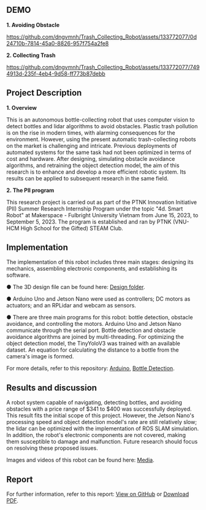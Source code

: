 ## DEMO
**1. Avoiding Obstacle**

https://github.com/dngvmnh/Trash_Collecting_Robot/assets/133772077/0d24710b-7814-45a0-8826-957f754a2fe8

**2. Collecting Trash**

https://github.com/dngvmnh/Trash_Collecting_Robot/assets/133772077/7494913d-235f-4eb4-9d58-ff773b87debb

## Project Description

**1. Overview**

This is an autonomous bottle-collecting robot that uses computer vision to detect bottles and lidar algorithms to avoid obstacles. Plastic trash pollution is on the rise in modern times, with alarming consequences for the environment. However, using the present automatic trash-collecting robots on the market is challenging and intricate. Previous deployments of automated systems for the same task had not been optimized in terms of cost and hardware. After designing, simulating obstacle avoidance algorithms, and retraining the object detection model, the aim of this research is to enhance and develop a more efficient robotic system. Its results can be applied to subsequent research in the same field.

**2. The PII program**

This research project is carried out as part of the PTNK Innovation Initiative (PII) Summer Research Internship Program under the topic "4d. Smart Robot" at Makerspace - Fulbright University Vietnam from June 15, 2023, to September 5, 2023. The program is established and ran by PTNK (VNU-HCM High School for the Gifted) STEAM Club.

## Implementation

The implementation of this robot includes three main stages: designing its mechanics, assembling electronic components, and establishing its software.

● The 3D design file can be found here: [Design folder](https://github.com/dngvmnh/Trash_Collecting_Robot/tree/main/Robot_Design).

● Arduino Uno and Jetson Nano were used as controllers; DC motors as actuators; and an RPLidar and webcam as sensors.

● There are three main programs for this robot: bottle detection, obstacle avoidance, and controlling the motors. Arduino Uno and Jetson Nano communicate through the serial port. Bottle detection and obstacle avoidance algorithms are joined by multi-threading. For optimizing the object detection model, the TinyYoloV3 was trained with an available dataset. An equation for calculating the distance to a bottle from the camera's image is formed.

For more details, refer to this repository: [Arduino](https://github.com/dngvmnh/Trash_Collecting_Robot/tree/main/Arduino), [Bottle Detection](https://github.com/dngvmnh/Trash_Collecting_Robot/tree/main/Bottle_Detection).

## Results and discussion

A robot system capable of navigating, detecting bottles, and avoiding obstacles with a price range of $341 to $400 was successfully deployed. This result fits the initial scope of this project. However, the Jetson Nano's processing speed and object detection model's rate are still relatively slow; the lidar can be optimized with the implementation of ROS SLAM simulation. In addition, the robot's electronic components are not covered, making them susceptible to damage and malfunction. Future research should focus on resolving these proposed issues.

Images and videos of this robot can be found here: [Media](https://github.com/dngvmnh/Trash_Collecting_Robot/tree/main/Results/Media).

## Report

For further information, refer to this report: [View on GitHub](https://github.com/dngvmnh/Trash_Collecting_Robot/blob/main/Results/Report/PII%20-%20Report%20-%20FUV.pdf) or [Download PDF](https://github.com/dngvmnh/Trash_Collecting_Robot/raw/main/Results/Report/PII%20-%20Report%20-%20FUV.pdf).
